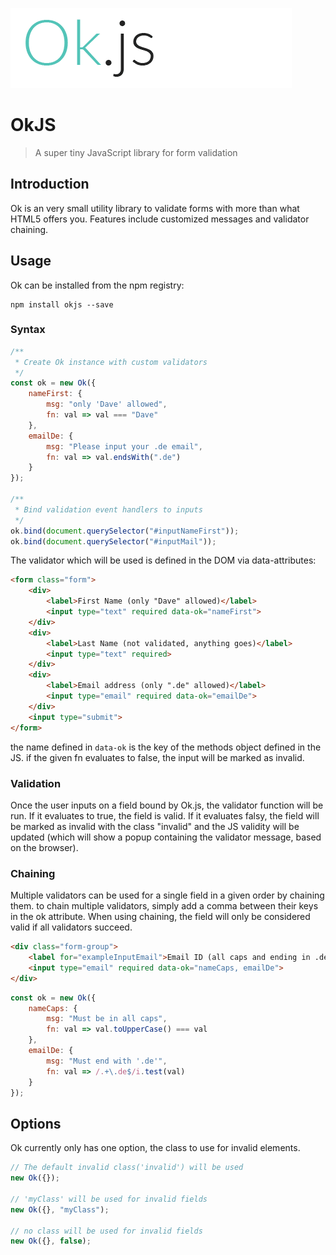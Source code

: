 ![OkJS](./icon/logo.png)

# OkJS

> A super tiny JavaScript library for form validation

## Introduction

Ok is an very small utility library to validate forms with more than what HTML5 offers you. Features include customized messages and validator chaining.

## Usage

Ok can be installed from the npm registry:

```shell
npm install okjs --save
```

### Syntax

```js
/**
 * Create Ok instance with custom validators
 */
const ok = new Ok({
    nameFirst: {
        msg: "only 'Dave' allowed",
        fn: val => val === "Dave"
    },
    emailDe: {
        msg: "Please input your .de email",
        fn: val => val.endsWith(".de")
    }
});

/**
 * Bind validation event handlers to inputs
 */
ok.bind(document.querySelector("#inputNameFirst"));
ok.bind(document.querySelector("#inputMail"));
```

The validator which will be used is defined in the DOM via data-attributes:

```html
<form class="form">
    <div>
        <label>First Name (only "Dave" allowed)</label>
        <input type="text" required data-ok="nameFirst">
    </div>
    <div>
        <label>Last Name (not validated, anything goes)</label>
        <input type="text" required>
    </div>
    <div>
        <label>Email address (only ".de" allowed)</label>
        <input type="email" required data-ok="emailDe">
    </div>
    <input type="submit">
</form>
```

the name defined in `data-ok` is the key of the methods object defined in the JS.
if the given fn evaluates to false, the input will be marked as invalid.

### Validation

Once the user inputs on a field bound by Ok.js, the validator function will be run. If it evaluates to true, the field is valid.
If it evaluates falsy, the field will be marked as invalid with the class "invalid" and the JS validity will be updated (which will show a popup containing the validator message, based on the browser).

### Chaining

Multiple validators can be used for a single field in a given order by chaining them. to chain multiple validators, simply add a comma between their keys in the ok attribute. When using chaining, the field will only be considered valid if all validators succeed.

```html
<div class="form-group">
    <label for="exampleInputEmail">Email ID (all caps and ending in .de)</label>
    <input type="email" required data-ok="nameCaps, emailDe">
</div>
```

```js
const ok = new Ok({
    nameCaps: {
        msg: "Must be in all caps",
        fn: val => val.toUpperCase() === val
    },
    emailDe: {
        msg: "Must end with '.de'",
        fn: val => /.+\.de$/i.test(val)
    }
});
```

## Options

Ok currently only has one option, the class to use for invalid elements.

```js
// The default invalid class('invalid') will be used
new Ok({});

// 'myClass' will be used for invalid fields
new Ok({}, "myClass");

// no class will be used for invalid fields
new Ok({}, false);
```

